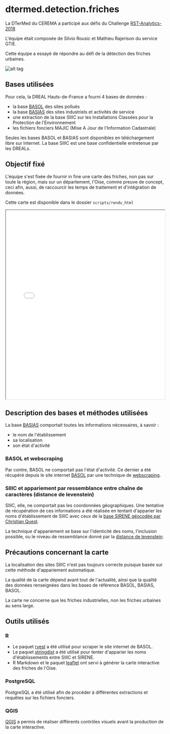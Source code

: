 # dtermed.detection.friches
La DTerMed du CEREMA a participé aux défis du Challenge [RST-Analytics-2018](https://www.cerema.fr/fr/actualites/cerema-sera-au-challenge-rst-analytics-19-20-juin-solutions)

L'équipe était composée de Silvio Rousic et Mathieu Rajerison du service GTIE.

Cette équipe a essayé de répondre au défi de la détection des friches urbaines.

![alt tag](https://user-images.githubusercontent.com/19548578/42259862-8621c8e6-7f62-11e8-8b23-7c92385833f4.png)


## Bases utilisées
Pour cela, la DREAL Hauts-de-France a fourni 4 bases de données :

- la base [BASOL](https://basol.developpement-durable.gouv.fr/recherche.php) des sites pollués
- la base [BASIAS](http://www.georisques.gouv.fr/dossiers/inventaire-historique-des-sites-industriels-et-activites-de-service-basias#/) des sites industriels et activités de service
- une extraction de la base SIIIC sur les Installations Classées pour la Protection de l'Environnement
- les fichiers fonciers MAJIC (Mise A Jour de l'Information Cadastrale)

Seules les bases BASOL et BASIAS sont disponibles en téléchargement libre sur Internet. La base SIIIC est une base confidentielle entretenue par les DREALs.

## Objectif fixé
L'équipe s'est fixée de fournir in fine une carte des friches, non pas sur toute la région, mais sur un département, l'Oise, comme preuve de concept, ceci afin, aussi, de raccourcir les temps de traitement et d'intégration de données.

Cette carte est disponible dans le dossier `scripts/rendu_html`
<iframe src="scripts/rendu_html/rendu.html" width=100% height=600></iframe>


## Description des bases et méthodes utilisées
La base [BASIAS](http://www.georisques.gouv.fr/dossiers/inventaire-historique-des-sites-industriels-et-activites-de-service-basias#/) comportait toutes les informations nécessaires, à savoir :

- le nom de l'établissement
- sa localisation
- son état d'activité

### BASOL et webscraping
Par contre, BASOL ne comportait pas l'état d'activité. Ce dernier a été récupéré depuis le site internet [BASOL](https://basol.developpement-durable.gouv.fr/recherche.php) par une technique de [webscraping](https://fr.wikipedia.org/wiki/Web_scraping).

### SIIIC et appariement par ressemblance entre chaîne de caractères (distance de levenstein)
SIIIC, elle, ne comportait pas les coordonnées géographiques. Une tentative de récupération de ces informations a été réalisée en tentant d'apparier les noms d'établissement de SIIIC avec ceux de la [base SIRENE géocodée par Christian Quest](http://data.cquest.org/geo_sirene/).

La technique d'appariement se base sur l'identicité des noms, l'inclusion possible, ou le niveau de ressemblance donné par la [distance de levenstein](https://fr.wikipedia.org/wiki/Distance_de_Levenshtein).

## Précautions concernant la carte
La localisation des sites SIIIC n'est pas toujours correcte puisque basée sur cette méthode d'appariement automatique.

La qualité de la carte dépend avant tout de l'actualité, ainsi que la qualité des données renseignées dans les bases de référence BASOL, BASIAS, BASOL.

La carte ne concerne que les friches industrielles, non les friches urbaines au sens large.

## Outils utilisés

### R
- Le paquet [rvest](https://cran.r-project.org/web/packages/rvest/index.html) a été utilisé pour scraper le site internet de BASOL.
- Le paquet [stringdist](https://cran.r-project.org/web/packages/stringdist/index.html) a été utilisé pour tenter d'apparier les noms d'établissements entre SIIIC et SIRENE.
- R Markdown et le paquet [leaflet](https://rstudio.github.io/leaflet/) ont servi à générer la carte interactive des friches de l'Oise.

### PostgreSQL
PostgreSQL a été utilisé afin de procéder à différentes extractions et requêtes sur les fichiers fonciers.

### QGIS
[QGIS](https://fr.wikipedia.org/wiki/QGIS) a permis de réaliser différents contrôles visuels avant la production de la carte interactive.


